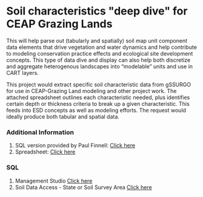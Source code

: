 # Soil characteristics "deep dive" for CEAP Grazing Lands
This will help parse out (tabularly and spatially) soil map unit component data elements that drive vegetation and water dynamics and help contribute to modeling conservation practice effects and ecological site development concepts. This type of data dive and display can also help both discretize and aggregate heterogenous landscapes into “modelable” units and use in CART layers.


This project would extract specific soil characteristic data from gSSURGO for use in CEAP-Grazing Land modeling and other project work. The attached spreadsheet outlines each characteristic needed, plus identifies certain depth or thickness criteria to break up a given characteristic. This feeds into ESD concepts as well as modeling efforts. The request would ideally produce both tabular and spatial data.

### Additional Information
1. SQL version provided by Paul Finnell: [Click here](https://github.com/jneme910/CEAP-Grazing-Lands/blob/master/SQL-Library/Lori_CarrieAnn_NASIS%20script%20from%20Finnell.txt)
2. Spreadsheet: [Click here](https://github.com/jneme910/CEAP-Grazing-Lands/blob/master/documents/Soil%20grouping_gSSURGO_forCEAP-GL_FINAL_rev-02-11-2020_2.xlsx?raw=true)


### SQL
1. Management Studio [Click here](https://github.com/jneme910/CEAP-Grazing-Lands/blob/master/SQL-Library/CEAP_Grazing.sql)
2. Soil Data Access - State or Soil Survey Area [Click here](https://raw.githubusercontent.com/jneme910/CEAP-Grazing-Lands/master/SQL-Library/STATE_CEAP_Grazing_2019_0213.txt)




